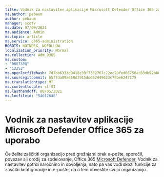 ```yaml
---
title: Vodnik za nastavitev aplikacije Microsoft Defender Office 365 za uporabo
ms.author: pebaum
author: pebaum
manager: scotv
ms.date: 07/09/2021
ms.audience: Admin
ms.topic: article
ms.service: o365-administration
ROBOTS: NOINDEX, NOFOLLOW
localization_priority: Normal
ms.collection: Adm_O365
ms.custom:
- "9007398"
- "12353"
ms.openlocfilehash: 7d7bb6333d9418c30f7382767c22ec20fed66750ad89db92b86a6981bf55487d
ms.sourcegitcommit: b5f7da89a650d2915dc652449623c78be6247175
ms.translationtype: MT
ms.contentlocale: sl-SI
ms.lasthandoff: 08/05/2021
ms.locfileid: "54012648"
---
```

# <a name="microsoft-defender-for-office-365-setup-guide"></a>Vodnik za nastavitev aplikacije Microsoft Defender Office 365 za uporabo

Če želite zaščititi organizacijo pred grožnjami prek e-pošte, sporočil, povezav ali orodij za sodelovanje, Office 365 [Microsoft Defender.](https://admin.microsoft.com/adminportal/home#/modernonboarding/office365advancedthreatprotectionadvisor) Vodnik za nastavitev potrdi naročnino in dovoljenja, nato pa vas vodi skozi funkcije za zaščito konfiguracije in e-pošte, da o tem obvestite svojo organizacijo.